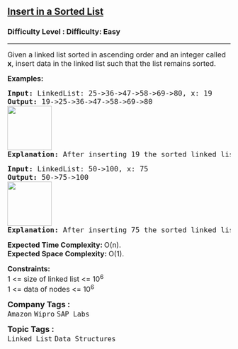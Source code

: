 <h2><a href="https://www.geeksforgeeks.org/problems/insert-in-a-sorted-list/1?page=2&category=Linked%20List&difficulty=Basic,Easy,Medium&status=solved,unsolved&sortBy=submissions">Insert in a Sorted List</a></h2><h3>Difficulty Level : Difficulty: Easy</h3><hr><div class="problems_problem_content__Xm_eO"><p><span style="font-size: 12pt;">Given a linked list sorted in ascending order and an integer called <strong>x</strong>, insert&nbsp;data in the linked list such that the list remains sorted.</span></p>
<p><span style="font-size: 12pt;"><strong>Examples:</strong></span></p>
<pre><span style="font-size: 12pt;"><strong>Input: </strong>LinkedList: 25-&gt;36-&gt;47-&gt;58-&gt;69-&gt;80, x: 19
<strong>Output: </strong>19-&gt;25-&gt;36-&gt;47-&gt;58-&gt;69-&gt;80<br><img src="https://media.geeksforgeeks.org/img-practice/prod/addEditProblem/700540/Web/Other/blobid0_1723796672.png" height="100"><br><strong>Explanation: </strong>After inserting 19 the sorted linked list will look like the one in the output.</span></pre>
<pre><span style="font-size: 12pt;"><strong>Input: </strong>LinkedList: 50-&gt;100, x: 75
<strong>Output: </strong>50-&gt;75-&gt;100<br><img src="https://media.geeksforgeeks.org/img-practice/prod/addEditProblem/700540/Web/Other/blobid1_1723796680.png" height="100"><br><strong>Explanation: </strong>After inserting 75 the sorted linked list will look like the one in the output.</span></pre>
<p><span style="font-size: 12pt;"><strong>Expected Time Complexity:&nbsp;</strong>O(n).<br><strong>Expected Space&nbsp;</strong><strong style="font-family: -apple-system, BlinkMacSystemFont, 'Segoe UI', Roboto, Oxygen, Ubuntu, Cantarell, 'Open Sans', 'Helvetica Neue', sans-serif;">Complexity</strong><strong style="font-family: -apple-system, BlinkMacSystemFont, 'Segoe UI', Roboto, Oxygen, Ubuntu, Cantarell, 'Open Sans', 'Helvetica Neue', sans-serif;">: </strong><span style="font-family: -apple-system, BlinkMacSystemFont, 'Segoe UI', Roboto, Oxygen, Ubuntu, Cantarell, 'Open Sans', 'Helvetica Neue', sans-serif;">O(1).</span></span></p>
<p><span style="font-size: 12pt;"><strong>Constraints:</strong><br>1 &lt;= size of linked list &lt;= 10<sup>6</sup><br>1 &lt;= data of nodes &lt;= 10<sup>6</sup></span></p></div><p><span style=font-size:18px><strong>Company Tags : </strong><br><code>Amazon</code>&nbsp;<code>Wipro</code>&nbsp;<code>SAP Labs</code>&nbsp;<br><p><span style=font-size:18px><strong>Topic Tags : </strong><br><code>Linked List</code>&nbsp;<code>Data Structures</code>&nbsp;